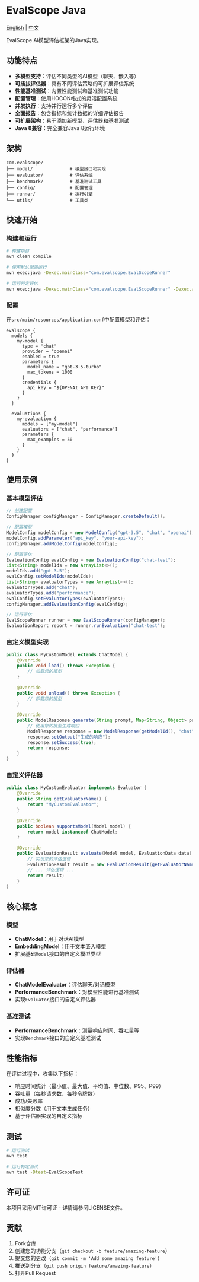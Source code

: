 # EvalScope Java

[English](README.md) | [中文](README_zh.md)

EvalScope AI模型评估框架的Java实现。

## 功能特点

- **多模型支持**：评估不同类型的AI模型（聊天、嵌入等）
- **可插拔评估器**：具有不同评估策略的可扩展评估系统
- **性能基准测试**：内置性能测试和基准测试功能
- **配置管理**：使用HOCON格式的灵活配置系统
- **并发执行**：支持并行运行多个评估
- **全面报告**：包含指标和统计数据的详细评估报告
- **可扩展架构**：易于添加新模型、评估器和基准测试
- **Java 8兼容**：完全兼容Java 8运行环境

## 架构

```
com.evalscope/
├── model/              # 模型接口和实现
├── evaluator/          # 评估系统
├── benchmark/          # 基准测试工具
├── config/             # 配置管理
├── runner/             # 执行引擎
└── utils/              # 工具类
```

## 快速开始

### 构建和运行

```bash
# 构建项目
mvn clean compile

# 使用默认配置运行
mvn exec:java -Dexec.mainClass="com.evalscope.EvalScopeRunner"

# 运行特定评估
mvn exec:java -Dexec.mainClass="com.evalscope.EvalScopeRunner" -Dexec.args="default_evaluation"
```

### 配置

在`src/main/resources/application.conf`中配置模型和评估：

```hocon
evalscope {
  models {
    my-model {
      type = "chat"
      provider = "openai"
      enabled = true
      parameters {
        model_name = "gpt-3.5-turbo"
        max_tokens = 1000
      }
      credentials {
        api_key = "${OPENAI_API_KEY}"
      }
    }
  }

  evaluations {
    my-evaluation {
      models = ["my-model"]
      evaluators = ["chat", "performance"]
      parameters {
        max_examples = 50
      }
    }
  }
}
```

## 使用示例

### 基本模型评估

```java
// 创建配置
ConfigManager configManager = ConfigManager.createDefault();

// 配置模型
ModelConfig modelConfig = new ModelConfig("gpt-3.5", "chat", "openai");
modelConfig.addParameter("api_key", "your-api-key");
configManager.addModelConfig(modelConfig);

// 配置评估
EvaluationConfig evalConfig = new EvaluationConfig("chat-test");
List<String> modelIds = new ArrayList<>();
modelIds.add("gpt-3.5");
evalConfig.setModelIds(modelIds);
List<String> evaluatorTypes = new ArrayList<>();
evaluatorTypes.add("chat");
evaluatorTypes.add("performance");
evalConfig.setEvaluatorTypes(evaluatorTypes);
configManager.addEvaluationConfig(evalConfig);

// 运行评估
EvalScopeRunner runner = new EvalScopeRunner(configManager);
EvaluationReport report = runner.runEvaluation("chat-test");
```

### 自定义模型实现

```java
public class MyCustomModel extends ChatModel {
    @Override
    public void load() throws Exception {
        // 加载您的模型
    }

    @Override
    public void unload() throws Exception {
        // 卸载您的模型
    }

    @Override
    public ModelResponse generate(String prompt, Map<String, Object> parameters) {
        // 使用您的模型生成响应
        ModelResponse response = new ModelResponse(getModelId(), "chat");
        response.setOutput("生成的响应");
        response.setSuccess(true);
        return response;
    }
}
```

### 自定义评估器

```java
public class MyCustomEvaluator implements Evaluator {
    @Override
    public String getEvaluatorName() {
        return "MyCustomEvaluator";
    }

    @Override
    public boolean supportsModel(Model model) {
        return model instanceof ChatModel;
    }

    @Override
    public EvaluationResult evaluate(Model model, EvaluationData data) {
        // 实现您的评估逻辑
        EvaluationResult result = new EvaluationResult(getEvaluatorName(), model.getModelId(), data.getTaskType());
        // ... 评估逻辑 ...
        return result;
    }
}
```

## 核心概念

### 模型
- **ChatModel**：用于对话AI模型
- **EmbeddingModel**：用于文本嵌入模型
- 扩展基础`Model`接口的自定义模型类型

### 评估器
- **ChatModelEvaluator**：评估聊天/对话模型
- **PerformanceBenchmark**：对模型性能进行基准测试
- 实现`Evaluator`接口的自定义评估器

### 基准测试
- **PerformanceBenchmark**：测量响应时间、吞吐量等
- 实现`Benchmark`接口的自定义基准测试

## 性能指标

在评估过程中，收集以下指标：

- 响应时间统计（最小值、最大值、平均值、中位数、P95、P99）
- 吞吐量（每秒请求数、每秒令牌数）
- 成功/失败率
- 相似度分数（用于文本生成任务）
- 基于评估器实现的自定义指标

## 测试

```bash
# 运行测试
mvn test

# 运行特定测试
mvn test -Dtest=EvalScopeTest
```

## 许可证

本项目采用MIT许可证 - 详情请参阅LICENSE文件。

## 贡献

1. Fork仓库
2. 创建您的功能分支（`git checkout -b feature/amazing-feature`）
3. 提交您的更改（`git commit -m 'Add some amazing feature'`）
4. 推送到分支（`git push origin feature/amazing-feature`）
5. 打开Pull Request